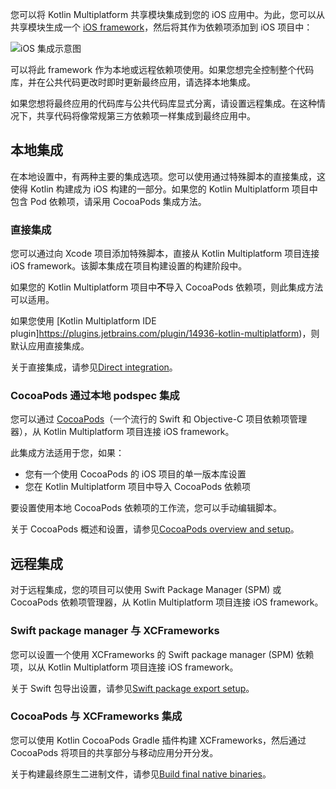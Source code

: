 [//]: # (title: iOS 集成方法)

您可以将 Kotlin Multiplatform 共享模块集成到您的 iOS 应用中。为此，您可以从共享模块生成一个 [iOS framework](https://developer.apple.com/library/archive/documentation/MacOSX/Conceptual/BPFrameworks/Concepts/WhatAreFrameworks.html)，然后将其作为依赖项添加到 iOS 项目中：

![iOS 集成示意图](ios-integration-scheme.svg)

可以将此 framework 作为本地或远程依赖项使用。如果您想完全控制整个代码库，并在公共代码更改时即时更新最终应用，请选择本地集成。

如果您想将最终应用的代码库与公共代码库显式分离，请设置远程集成。在这种情况下，共享代码将像常规第三方依赖项一样集成到最终应用中。

## 本地集成

在本地设置中，有两种主要的集成选项。您可以使用通过特殊脚本的直接集成，这使得 Kotlin 构建成为 iOS 构建的一部分。如果您的 Kotlin Multiplatform 项目中包含 Pod 依赖项，请采用 CocoaPods 集成方法。

### 直接集成

您可以通过向 Xcode 项目添加特殊脚本，直接从 Kotlin Multiplatform 项目连接 iOS framework。该脚本集成在项目构建设置的构建阶段中。

如果您的 Kotlin Multiplatform 项目中**不**导入 CocoaPods 依赖项，则此集成方法可以适用。

如果您使用 [Kotlin Multiplatform IDE plugin]https://plugins.jetbrains.com/plugin/14936-kotlin-multiplatform)，则默认应用直接集成。

关于直接集成，请参见[Direct integration](multiplatform-direct-integration.md)。

### CocoaPods 通过本地 podspec 集成

您可以通过 [CocoaPods](https://cocoapods.org/)（一个流行的 Swift 和 Objective-C 项目依赖项管理器），从 Kotlin Multiplatform 项目连接 iOS framework。

此集成方法适用于您，如果：

* 您有一个使用 CocoaPods 的 iOS 项目的单一版本库设置
* 您在 Kotlin Multiplatform 项目中导入 CocoaPods 依赖项

要设置使用本地 CocoaPods 依赖项的工作流，您可以手动编辑脚本。

关于 CocoaPods 概述和设置，请参见[CocoaPods overview and setup](multiplatform-cocoapods-overview.md)。

## 远程集成

对于远程集成，您的项目可以使用 Swift Package Manager (SPM) 或 CocoaPods 依赖项管理器，从 Kotlin Multiplatform 项目连接 iOS framework。

### Swift package manager 与 XCFrameworks

您可以设置一个使用 XCFrameworks 的 Swift package manager (SPM) 依赖项，以从 Kotlin Multiplatform 项目连接 iOS framework。

关于 Swift 包导出设置，请参见[Swift package export setup](multiplatform-spm-export.md)。

### CocoaPods 与 XCFrameworks 集成

您可以使用 Kotlin CocoaPods Gradle 插件构建 XCFrameworks，然后通过 CocoaPods 将项目的共享部分与移动应用分开分发。

关于构建最终原生二进制文件，请参见[Build final native binaries](multiplatform-build-native-binaries.md#build-frameworks)。